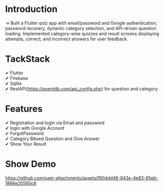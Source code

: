 # Introduction
-> Built a Flutter quiz app with email/password and Google authentication, password recovery, dynamic category selection, and API-driven question loading.
Implemented category-wise quizzes and result screens displaying attempts, correct, and incorrect answers for user feedback.

# TackStack
✔ Flutter<br>
✔ Firebase<br>
✔ Sqlite<br>
✔ RestAPi(https://opentdb.com/api_config.php) for question and category

# Features

✔ Registration and login via Email and password<br>
✔ login with Google Account<br>
✔ ForgotPassword<br>
✔ Category BAsed Question and Give Answer<br>
✔ Show Your Result<br>

# Show Demo

https://github.com/user-attachments/assets/f90ddd48-843e-4e83-85eb-1886e20560c6



